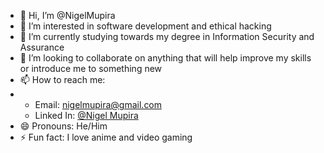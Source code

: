 - 👋 Hi, I’m @NigelMupira
- 👀 I’m interested in software development and ethical hacking
- 🌱 I’m currently studying towards my degree in Information Security and Assurance
- 💞️ I’m looking to collaborate on anything that will help improve my skills or introduce me to something new
- 📫 How to reach me:
- * Email: nigelmupira@gmail.com
  * Linked In: [@Nigel Mupira](https://www.linkedin.com/in/nigel-mupira-947691296)
- 😄 Pronouns: He/Him
- ⚡ Fun fact: I love anime and video gaming

<!---
BugHunterXYZ/BugHunterXYZ is a ✨ special ✨ repository because its `README.md` (this file) appears on your GitHub profile.
You can click the Preview link to take a look at your changes.
--->
